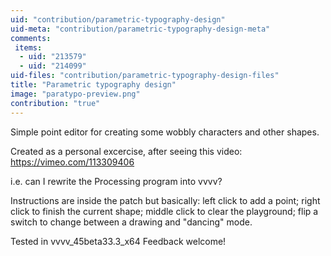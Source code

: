 ```yaml
---
uid: "contribution/parametric-typography-design"
uid-meta: "contribution/parametric-typography-design-meta"
comments: 
 items: 
  - uid: "213579"
  - uid: "214099"
uid-files: "contribution/parametric-typography-design-files"
title: "Parametric typography design"
image: "paratypo-preview.png"
contribution: "true"
---
```


Simple point editor for creating some wobbly characters and other shapes.

Created as a personal excercise, after seeing this video: https://vimeo.com/113309406

i.e. can I rewrite the Processing program into vvvv?

Instructions are inside the patch but basically: left click to add a point; right click to finish the current shape; middle click to clear the playground; flip a switch to change between a drawing and "dancing" mode.

Tested in vvvv_45beta33.3_x64
Feedback welcome!